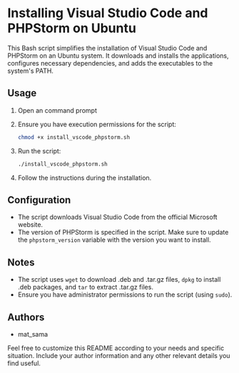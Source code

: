 # Installing Visual Studio Code and PHPStorm on Ubuntu

This Bash script simplifies the installation of Visual Studio Code and PHPStorm on an Ubuntu system. It downloads and installs the applications, configures necessary dependencies, and adds the executables to the system's PATH.

## Usage

1. Open an command prompt

2. Ensure you have execution permissions for the script:

    ```bash
    chmod +x install_vscode_phpstorm.sh
    ```

3. Run the script:

    ```bash
    ./install_vscode_phpstorm.sh
    ```

3. Follow the instructions during the installation.

## Configuration

- The script downloads Visual Studio Code from the official Microsoft website.
- The version of PHPStorm is specified in the script. Make sure to update the `phpstorm_version` variable with the version you want to install.

## Notes

- The script uses `wget` to download .deb and .tar.gz files, `dpkg` to install .deb packages, and `tar` to extract .tar.gz files.
- Ensure you have administrator permissions to run the script (using `sudo`).

## Authors

- mat_sama

Feel free to customize this README according to your needs and specific situation. Include your author information and any other relevant details you find useful.